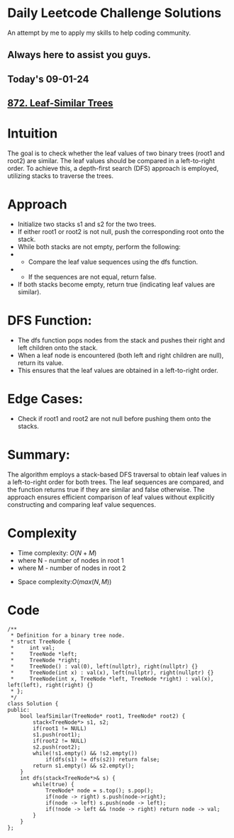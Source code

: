 # Daily Leetcode Challenge Solutions

An attempt by me to apply my skills to help coding community.

## Always here to assist you guys.

## Today's 09-01-24 
## [872. Leaf-Similar Trees](https://leetcode.com/problems/leaf-similar-trees/description/?envType=daily-question&envId=2024-01-09)

# Intuition
<!-- Describe your first thoughts on how to solve this problem. -->
The goal is to check whether the leaf values of two binary trees (root1 and root2) are similar. The leaf values should be compared in a left-to-right order. To achieve this, a depth-first search (DFS) approach is employed, utilizing stacks to traverse the trees.

# Approach
<!-- Describe your approach to solving the problem. -->
- Initialize two stacks s1 and s2 for the two trees.
- If either root1 or root2 is not null, push the corresponding root onto the stack.
- While both stacks are not empty, perform the following:
- - Compare the leaf value sequences using the dfs function.
- - If the sequences are not equal, return false.
- If both stacks become empty, return true (indicating leaf values are similar).
# DFS Function:

- The dfs function pops nodes from the stack and pushes their right and left children onto the stack.
- When a leaf node is encountered (both left and right children are null), return its value.
- This ensures that the leaf values are obtained in a left-to-right order.
# Edge Cases:

- Check if root1 and root2 are not null before pushing them onto the stacks.
# Summary:
The algorithm employs a stack-based DFS traversal to obtain leaf values in a left-to-right order for both trees. The leaf sequences are compared, and the function returns true if they are similar and false otherwise. The approach ensures efficient comparison of leaf values without explicitly constructing and comparing leaf value sequences.

# Complexity
- Time complexity: $O(N + M)$
- where N - number of nodes in root 1
- where M - number of nodes in root 2
<!-- Add your time complexity here, e.g. $$O(n)$$ -->

- Space complexity:$O(max(N,M))$
<!-- Add your space complexity here, e.g. $$O(n)$$ -->

# Code
```
/**
 * Definition for a binary tree node.
 * struct TreeNode {
 *     int val;
 *     TreeNode *left;
 *     TreeNode *right;
 *     TreeNode() : val(0), left(nullptr), right(nullptr) {}
 *     TreeNode(int x) : val(x), left(nullptr), right(nullptr) {}
 *     TreeNode(int x, TreeNode *left, TreeNode *right) : val(x), left(left), right(right) {}
 * };
 */
class Solution {
public:
    bool leafSimilar(TreeNode* root1, TreeNode* root2) {
        stack<TreeNode*> s1, s2;
        if(root1 != NULL)
        s1.push(root1);
        if(root2 != NULL) 
        s2.push(root2);
        while(!s1.empty() && !s2.empty())
            if(dfs(s1) != dfs(s2)) return false;
        return s1.empty() && s2.empty();    
    }
    int dfs(stack<TreeNode*>& s) {
        while(true) {
            TreeNode* node = s.top(); s.pop();
            if(node -> right) s.push(node->right);
            if(node -> left) s.push(node -> left);
            if(!node -> left && !node -> right) return node -> val;
        }
    }
};
```
